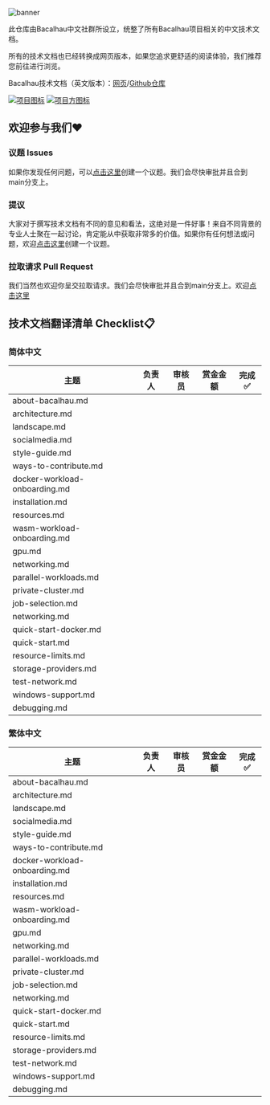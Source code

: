 ![banner](https://user-images.githubusercontent.com/125680471/219843896-0874cdc2-04d7-4363-8dcc-e7649ccbe622.png)

此仓库由Bacalhau中文社群所设立，统整了所有Bacalhau项目相关的中文技术文档。

所有的技术文档也已经转换成网页版本，如果您追求更舒适的阅读体验，我们推荐您前往进行浏览。

Bacalhau技术文档（英文版本）：[网页](https://docs.bacalhau.org)/[Github仓库](https://github.com/bacalhau-project/docs.bacalhau.org)

[![项目图标](https://img.shields.io/badge/%E9%A1%B9%E7%9B%AE-Bacalhau-blue)](https://www.bacalhau.org/) 
[![项目方图标](https://img.shields.io/badge/%E9%A1%B9%E7%9B%AE%E6%96%B9-Protocol%20Labs-blue)](https://protocol.ai/)

## 欢迎参与我们❤️

### 议题 Issues
如果你发现任何问题，可以[点击这里](https://github.com/lucas-chong/cn-docs.bacalhau.org/issues)创建一个议题。我们会尽快审批并且合到main分支上。

### 提议 
大家对于撰写技术文档有不同的意见和看法，这绝对是一件好事！来自不同背景的专业人士聚在一起讨论，肯定能从中获取非常多的价值。如果你有任何想法或问题，欢迎[点击这里](https://github.com/lucas-chong/cn-docs.bacalhau.org/issues)创建一个议题。

### 拉取请求 Pull Request
我们当然也欢迎你呈交拉取请求。我们会尽快审批并且合到main分支上。欢迎[点击这里](https://github.com/lucas-chong/cn-docs.bacalhau.org/pulls)

## 技术文档翻译清单 Checklist📋

### 简体中文

| 主题                          	| 负责人 	| 审核员 	| 赏金金额 	| 完成✅|
|-------------------------------	|--------	|--------	|----------	|------	|
| about-bacalhau.md             	|        	|        	|          	|      	|
| architecture.md               	|        	|        	|          	|      	|
| landscape.md                  	|        	|        	|          	|      	|
| socialmedia.md                	|        	|        	|          	|      	|
| style-guide.md                	|        	|        	|          	|      	|
| ways-to-contribute.md         	|        	|        	|          	|      	|
| docker-workload-onboarding.md 	|        	|        	|          	|      	|
| installation.md               	|        	|        	|          	|      	|
| resources.md                  	|        	|        	|          	|      	|
| wasm-workload-onboarding.md   	|        	|        	|          	|      	|
| gpu.md                        	|        	|        	|          	|      	|
| networking.md                 	|        	|        	|          	|      	|
| parallel-workloads.md         	|        	|        	|          	|      	|
| private-cluster.md            	|        	|        	|          	|      	|
| job-selection.md              	|        	|        	|          	|      	|
| networking.md                 	|        	|        	|          	|      	|
| quick-start-docker.md         	|        	|        	|          	|      	|
| quick-start.md                	|        	|        	|          	|      	|
| resource-limits.md            	|        	|        	|          	|      	|
| storage-providers.md          	|        	|        	|          	|      	|
| test-network.md               	|        	|        	|          	|      	|
| windows-support.md            	|        	|        	|          	|      	|
| debugging.md                  	|        	|        	|          	|      	|

### 繁体中文

| 主题                          	| 负责人 	| 审核员 	| 赏金金额 	| 完成✅|
|-------------------------------	|--------	|--------	|----------	|------	|
| about-bacalhau.md             	|        	|        	|          	|      	|
| architecture.md               	|        	|        	|          	|      	|
| landscape.md                  	|        	|        	|          	|      	|
| socialmedia.md                	|        	|        	|          	|      	|
| style-guide.md                	|        	|        	|          	|      	|
| ways-to-contribute.md         	|        	|        	|          	|      	|
| docker-workload-onboarding.md 	|        	|        	|          	|      	|
| installation.md               	|        	|        	|          	|      	|
| resources.md                  	|        	|        	|          	|      	|
| wasm-workload-onboarding.md   	|        	|        	|          	|      	|
| gpu.md                        	|        	|        	|          	|      	|
| networking.md                 	|        	|        	|          	|      	|
| parallel-workloads.md         	|        	|        	|          	|      	|
| private-cluster.md            	|        	|        	|          	|      	|
| job-selection.md              	|        	|        	|          	|      	|
| networking.md                 	|        	|        	|          	|      	|
| quick-start-docker.md         	|        	|        	|          	|      	|
| quick-start.md                	|        	|        	|          	|      	|
| resource-limits.md            	|        	|        	|          	|      	|
| storage-providers.md          	|        	|        	|          	|      	|
| test-network.md               	|        	|        	|          	|      	|
| windows-support.md            	|        	|        	|          	|      	|
| debugging.md                  	|        	|        	|          	|      	|
